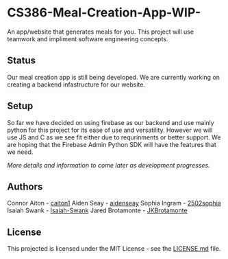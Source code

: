 # CS386-Meal-Creation-App-WIP-
An app/website that generates meals for you. This project will use teamwork and impliment software engineering concepts.

## Status
Our meal creation app is still being developed. We are currently working on creating a backend infastructure for our website.

## Setup
So far we have decided on using firebase as our backend and use mainly python for this project for its ease of use and versatility. However we will use JS and C as we see fit either due to requrinments or better support. We are hoping that the Firebase Admin Python SDK will have the features that we need.

*More details and information to come later as development progresses.*

## Authors
Connor Aiton - [caiton1](https://github.com/caiton1)
Aiden Seay - [aidenseay](https://github.com/aidenseay)
Sophia Ingram - [2502sophia](https://github.com/2502sophia)
Isaiah Swank - [Isaiah-Swank](https://github.com/Isaiah-Swank)
Jared Brotamonte - [JKBrotamonte](https://github.com/JKBrotamonte)

## License
This projected is licensed under the MIT License - see the [LICENSE.md](LICENSE.md) file.


